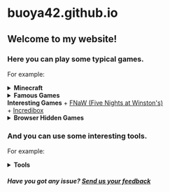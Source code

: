 # buoya42.github.io
## Welcome to my website!
### Here you can play some typical games.
For example:
</br>
<details>
<summary>
  <strong>Minecraft</strong>
</summary>
+ <a href="https://buoya42.github.io/minecraft/1.2.6/">1.2.6</a>
</br>
+ <a href="https://buoya42.github.io/minecraft/1.3/">1.3</a>
</br>
+ <a href="https://buoya42.github.io/minecraft/1.5.2/">1.5.2</a>
</br>
+ <a href="https://buoya42.github.io/minecraft/1.8%20all/">1.8 (singleplayer and multiplayer)</a>
</br>
+ <a href="https://buoya42.github.io/minecraft/1.8/">1.8 (multiplayer only)</a>
</br>
+ <a href="https://buoya42.github.io/minecraft/1.8%20international/">1.8 International (multiplayer only)</a>
</details>
<details>
<summary>
  <strong>Famous Games</strong>
</summary>
+ <a href="https://buoya42.github.io/famous-games/cookie-clicker">Cookie Clicker</a>
</details>
  <strong>Interesting Games</strong>
</summary>
+ <a href="https://buoya42.github.io/interesting-games/fnaw">FNaW (Five Nights at Winston's)</a>
</br>
+ <a href="https://buoya42.github.io/interesting-games/incredibox">Incredibox</a>
</details>
<details>
<summary>
  <strong>Browser Hidden Games</strong>
</summary>
+ <a href="https://buoya42.github.io/browser-hidden-games/surf">Microsoft Edge - Surf/Ski</a>
</br>
+ <a href="https://buoya42.github.io/browser-hidden-games/t-rex">Google Chrome - T-Rex</a>
</details>


### And you can use some interesting tools.
For example:
</br>
<details>
<summary>
  <strong>Tools</strong>
</summary>
+ <a href="https://buoya42.github.io/tools/webcam">Webcam</a>
</br>
+ <a href="https://buoya42.github.io/tools/screenshot">Screenshot</a>
</br>
+ <a href="https://buoya42.github.io/tools/music-player">Music player</a>
</details>

<h5>Have you got any issue? <a href="https://forms.gle/yKoSAmcGmJfGCedY6">Send us your feedback</a></h5>
  <!-- COMING SOON! -->
